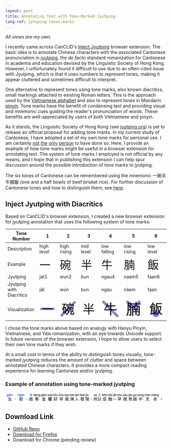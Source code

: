```yaml
---
layout: post
title: Annotating Text with Tone-Marked Jyutping
lang-ref: jytuping-tones-marks
---
```


_All views are my own._

I recently came across CanCLID's [Inject Jyutping](https://github.com/CanCLID/inject-jyutping) browser extension. The basic idea is to annotate Chinese characters with the associated Cantonese pronunciation in [jyutping](https://en.wikipedia.org/wiki/Jyutping), the _de facto_ standard romanization for Cantonese in academia and education devised by the Linguistic Society of Hong Kong. However, I unfortunately found it difficult to use due to an often-cited issue with Jyutping, which is that it uses numbers to represent tones, making it appear cluttered and sometimes difficult to interpret. 


One alternative to represent tones using tone marks, also known diacritics, small markings attached to existing Roman letters. This is the approach used by the [Vietnamese alphabet](https://en.wikipedia.org/wiki/Vietnamese_alphabet) and also to represent tones in Mandarin [pinyin](https://en.wikipedia.org/wiki/Pinyin). Tone marks have the benefit of condensing text and providing visual and mnemonic cues guiding the reader's pronunciation of words. These benefits are well-appreciated by users of both Vietnamese and pinyin.

As it stands, the Linguistic Society of Hong Kong (see [jyutping.org](https://jyutping.org)) is yet to release an official proposal for adding tone marks. In my current study of Cantonese, I have adopted a set of my own tone marks for personal use. I am certainly [not](https://www.reddit.com/r/Cantonese/comments/7r4y5b/random_idea_vietnamese_tone_marks) [the](http://www.cantonese.sheik.co.uk/phorum/read.php?1,127274,131154) [only](https://www.amazon.com/Cantonese-Everyone-English-Chinese/dp/9620718615) [person](https://www.facebook.com/CantoneseABC) to have done so. Here, I provide an example of how tone marks might be useful in a browser extension for annotating text. The system of tone marks I employed is not official by any means, and I hope that in publishing this extension I can help spur discussion around the possible introduction of tone marks to jyutping.

The six tones of Cantonese can be remembered using the mnemonic 一碗半牛腩飯 (one and a half bowls of beef brisket rice). For further discussion of Cantonese tones and how to distinguish them, see [here](https://jyutping.org/docs/tone/).

## Inject Jyutping with Diacritics

Based on CanCLID's browser extension, I created a new browser extension for jyutping annotation that uses the following system of tone marks:

| Tone Number | 1 | 2 | 3 | 4 | 5 | 6 |
|-------------|---|---|---|---|---|---|
| Description  | high level | high rising | mid level | low falling | low rising | low level |
| Example   | <span style="font-size:250%;">一</span> | <span style="font-size:250%;">碗</span> | <span style="font-size:250%;">半</span> | <span style="font-size:250%;">牛</span> | <span style="font-size:250%;">腩</span> | <span style="font-size:250%;">飯</span> |
| Jyutping   | jat1 | wun2 | bun | ngau4 | naam5 | faan6 |
| Jyutping with Diacritics  | jāt | wún | bun | ngàu | nǎam | fạan |
| Visualization   | ![](/assets/images/jat_tone.png) | ![](/assets/images/wun_tone.png) | ![](/assets/images/bun_tone.png) | ![](/assets/images/ngau_tone.png) | ![](/assets/images/naam_tone.png) | ![](/assets/images/faan_tone.png) |

I chose the tone marks above based on analogy with Hanyu Pinyin, Vietnamese, and Yale romanization, with an eye towards Unicode support. In future versions of the browser extension, I hope to allow users to select their own tone marks if they wish.

At a small cost in terms of the ability to distinguish tones visually, tone-marked jyutping reduces the amount of clutter and space between annotated Chinese characters. It provides a more compact reading experience for learning Cantonese and/or jyutping.

### Example of annotation using tone-marked jyutping
![A poem annotated with marked jyutping.](/assets/images/jyutping-tonemark-annotation.png)
## Download Link
- [GitHub Repo](https://github.com/kennitochang/inject-jyutping)
- [Download for Firefox](https://addons.mozilla.org/en-US/firefox/addon/inject-jyutping-diacritics/)
- Download for Chrome (pending review)

